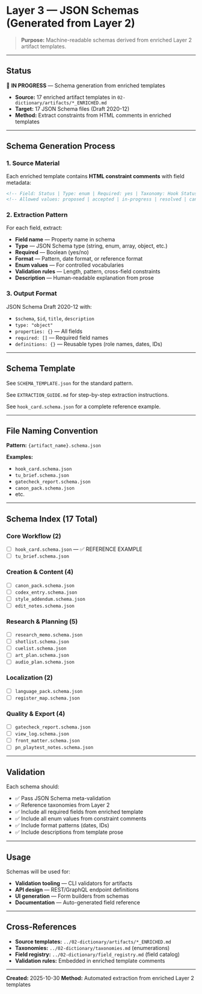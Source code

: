 # Layer 3 — JSON Schemas (Generated from Layer 2)

> **Purpose:** Machine-readable schemas derived from enriched Layer 2 artifact templates.

---

## Status

🚧 **IN PROGRESS** — Schema generation from enriched templates

- **Source:** 17 enriched artifact templates in `02-dictionary/artifacts/*_ENRICHED.md`
- **Target:** 17 JSON Schema files (Draft 2020-12)
- **Method:** Extract constraints from HTML comments in enriched templates

---

## Schema Generation Process

### 1. Source Material

Each enriched template contains **HTML constraint comments** with field metadata:

```html
<!-- Field: Status | Type: enum | Required: yes | Taxonomy: Hook Status Lifecycle (taxonomies.md §2) -->
<!-- Allowed values: proposed | accepted | in-progress | resolved | canonized | deferred | rejected -->
```

### 2. Extraction Pattern

For each field, extract:
- **Field name** — Property name in schema
- **Type** — JSON Schema type (string, enum, array, object, etc.)
- **Required** — Boolean (yes/no)
- **Format** — Pattern, date format, or reference format
- **Enum values** — For controlled vocabularies
- **Validation rules** — Length, pattern, cross-field constraints
- **Description** — Human-readable explanation from prose

### 3. Output Format

JSON Schema Draft 2020-12 with:
- `$schema`, `$id`, `title`, `description`
- `type: "object"`
- `properties: {}` — All fields
- `required: []` — Required field names
- `definitions: {}` — Reusable types (role names, dates, IDs)

---

## Schema Template

See `SCHEMA_TEMPLATE.json` for the standard pattern.

See `EXTRACTION_GUIDE.md` for step-by-step extraction instructions.

See `hook_card.schema.json` for a complete reference example.

---

## File Naming Convention

**Pattern:** `{artifact_name}.schema.json`

**Examples:**
- `hook_card.schema.json`
- `tu_brief.schema.json`
- `gatecheck_report.schema.json`
- `canon_pack.schema.json`
- etc.

---

## Schema Index (17 Total)

### Core Workflow (2)
- [ ] `hook_card.schema.json` — ✅ REFERENCE EXAMPLE
- [ ] `tu_brief.schema.json`

### Creation & Content (4)
- [ ] `canon_pack.schema.json`
- [ ] `codex_entry.schema.json`
- [ ] `style_addendum.schema.json`
- [ ] `edit_notes.schema.json`

### Research & Planning (5)
- [ ] `research_memo.schema.json`
- [ ] `shotlist.schema.json`
- [ ] `cuelist.schema.json`
- [ ] `art_plan.schema.json`
- [ ] `audio_plan.schema.json`

### Localization (2)
- [ ] `language_pack.schema.json`
- [ ] `register_map.schema.json`

### Quality & Export (4)
- [ ] `gatecheck_report.schema.json`
- [ ] `view_log.schema.json`
- [ ] `front_matter.schema.json`
- [ ] `pn_playtest_notes.schema.json`

---

## Validation

Each schema should:
- ✅ Pass JSON Schema meta-validation
- ✅ Reference taxonomies from Layer 2
- ✅ Include all required fields from enriched template
- ✅ Include all enum values from constraint comments
- ✅ Include format patterns (dates, IDs)
- ✅ Include descriptions from template prose

---

## Usage

Schemas will be used for:
- **Validation tooling** — CLI validators for artifacts
- **API design** — REST/GraphQL endpoint definitions
- **UI generation** — Form builders from schemas
- **Documentation** — Auto-generated field reference

---

## Cross-References

- **Source templates:** `../02-dictionary/artifacts/*_ENRICHED.md`
- **Taxonomies:** `../02-dictionary/taxonomies.md` (enumerations)
- **Field registry:** `../02-dictionary/field_registry.md` (field catalog)
- **Validation rules:** Embedded in enriched template comments

---

**Created:** 2025-10-30
**Method:** Automated extraction from enriched Layer 2 templates
